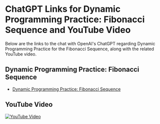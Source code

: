 # ChatGPT Links for Dynamic Programming Practice: Fibonacci Sequence and YouTube Video

Below are the links to the chat with OpenAI's ChatGPT regarding Dynamic Programming Practice for the Fibonacci Sequence, along with the related YouTube video.

## Dynamic Programming Practice: Fibonacci Sequence

- [Dynamic Programming Practice: Fibonacci Sequence](https://chat.openai.com/share/6d988d5c-7ced-4041-abf0-952134b118dd)

## YouTube Video

[![YouTube Video](https://img.youtube.com/vi/bzAkkn5nc6M/maxresdefault.jpg)](https://www.youtube.com/watch?v=bzAkkn5nc6M)
